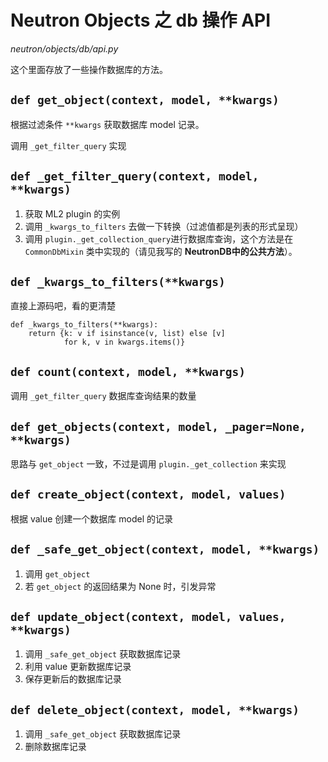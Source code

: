 # Neutron Objects 之 db 操作 API

*neutron/objects/db/api.py*

这个里面存放了一些操作数据库的方法。

## `def get_object(context, model, **kwargs)`

根据过滤条件 `**kwargs` 获取数据库 model 记录。

调用 `_get_filter_query` 实现

## `def _get_filter_query(context, model, **kwargs)`

1. 获取 ML2 plugin 的实例
2. 调用 `_kwargs_to_filters` 去做一下转换（过滤值都是列表的形式呈现）
3. 调用 `plugin._get_collection_query`进行数据库查询，这个方法是在 `CommonDbMixin` 类中实现的（请见我写的 **NeutronDB中的公共方法**）。

## `def _kwargs_to_filters(**kwargs)`

直接上源码吧，看的更清楚

```
def _kwargs_to_filters(**kwargs):
    return {k: v if isinstance(v, list) else [v]
            for k, v in kwargs.items()}
```

## `def count(context, model, **kwargs)`

调用 `_get_filter_query` 数据库查询结果的数量

## `def get_objects(context, model, _pager=None, **kwargs)`

思路与 `get_object` 一致，不过是调用 `plugin._get_collection` 来实现

## `def create_object(context, model, values)`

根据 value 创建一个数据库 model 的记录

## `def _safe_get_object(context, model, **kwargs)`

1. 调用 `get_object`
2. 若 `get_object` 的返回结果为 None 时，引发异常

## `def update_object(context, model, values, **kwargs)`

1. 调用 `_safe_get_object` 获取数据库记录
2. 利用 value 更新数据库记录
3. 保存更新后的数据库记录

## `def delete_object(context, model, **kwargs)`

1. 调用 `_safe_get_object` 获取数据库记录
2. 删除数据库记录